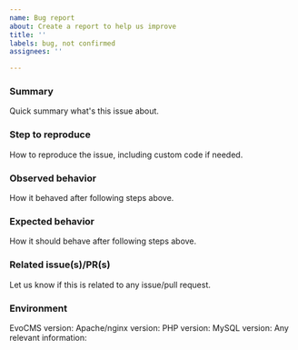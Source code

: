 ```yaml
---
name: Bug report
about: Create a report to help us improve
title: ''
labels: bug, not confirmed
assignees: ''

---
```


### Summary
Quick summary what's this issue about.

### Step to reproduce
How to reproduce the issue, including custom code if needed.

### Observed behavior
How it behaved after following steps above.

### Expected behavior
How it should behave after following steps above.

### Related issue(s)/PR(s)
Let us know if this is related to any issue/pull request.

### Environment
EvoCMS version: 
Apache/nginx version: 
PHP version: 
MySQL version: 
Any relevant information:
